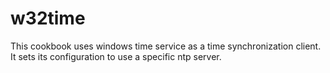 # w32time

This cookbook uses windows time service as a time synchronization client.
It sets its configuration to use a specific ntp server.